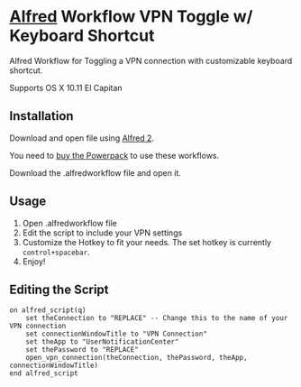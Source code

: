 # [Alfred](http://www.alfredapp.com) Workflow VPN Toggle w/ Keyboard Shortcut

Alfred Workflow for Toggling a VPN connection with customizable keyboard shortcut.

Supports OS X 10.11 El Capitan

## Installation

Download and open file using [Alfred 2](http://www.alfredapp.com/).

You need to [buy the Powerpack](https://buy.alfredapp.com/) to use these workflows.

Download the .alfredworkflow file and open it.

## Usage

1. Open .alfredworkflow file
2. Edit the script to include your VPN settings
3. Customize the Hotkey to fit your needs. The set hotkey is currently `control+spacebar`.
4. Enjoy!

## Editing the Script

```
on alfred_script(q)
	set theConnection to "REPLACE" -- Change this to the name of your VPN connection
	set connectionWindowTitle to "VPN Connection"
	set theApp to "UserNotificationCenter"
	set thePassword to "REPLACE"
	open_vpn_connection(theConnection, thePassword, theApp, connectionWindowTitle)
end alfred_script
```